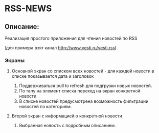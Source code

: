 # RSS-NEWS

## Описание: 

 Реализация простого приложения для чтения новостей по RSS 
 
 (для примера взят канал http://www.vesti.ru/vesti.rss). 
 
### Экраны

1. Основной экран со списком всех новостей - для каждой новости в списке показывается дата и заголовок
    1) Поддерживаться pull to refresh для подгрузки новых новостей.
    2) По тапу на элемент списка переход на экран конкретной новости. 
    3) В списке новостей предусмотрена возможность фильтрации новостей по категориям. 
    
2. Второй экран с информацией о конкретной новости 
    1) Выбранная новость с подробным описанием.


